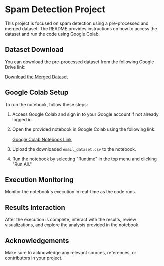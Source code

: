 # Spam Detection Project

This project is focused on spam detection using a pre-processed and merged dataset. The README provides instructions on how to access the dataset and run the code using Google Colab.

## Dataset Download

You can download the pre-processed dataset from the following Google Drive link:

[Download the Merged Dataset](https://drive.google.com/file/d/1BXxLuwul-oxK2A0ujezi-KhEPGbwgv-L/view)

## Google Colab Setup

To run the notebook, follow these steps:

1. Access Google Colab and sign in to your Google account if not already logged in.
2. Open the provided notebook in Google Colab using the following link:

   [Google Colab Notebook Link](https://colab.research.google.com/drive/1t3nhLppJ-1VsrjFRUYiv7SjSjzUo8YBd#scrollTo=cJm0O8NngHck)

3. Upload the downloaded `email_dataset.csv` to the notebook.
4. Run the notebook by selecting "Runtime" in the top menu and clicking "Run All."

## Execution Monitoring

Monitor the notebook's execution in real-time as the code runs.

## Results Interaction

After the execution is complete, interact with the results, review visualizations, and explore the analysis provided in the notebook.

## Acknowledgements

Make sure to acknowledge any relevant sources, references, or contributors in your project.
